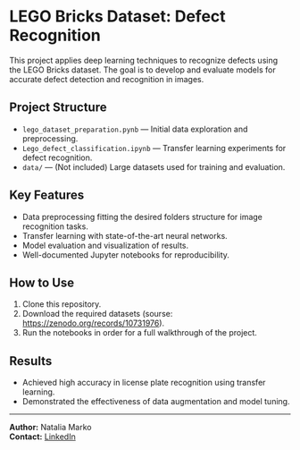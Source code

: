 # LEGO Bricks Dataset: Defect Recognition

This project applies deep learning techniques to recognize defects using the LEGO Bricks dataset. The goal is to develop and evaluate models for accurate defect detection and recognition in images.

## Project Structure

- `lego_dataset_preparation.pynb` — Initial data exploration and preprocessing.
- `Lego_defect_classification.ipynb` — Transfer learning experiments for defect recognition.
- `data/` — (Not included) Large datasets used for training and evaluation.

## Key Features

- Data preprocessing fitting the desired folders structure for image recognition tasks.
- Transfer learning with state-of-the-art neural networks.
- Model evaluation and visualization of results.
- Well-documented Jupyter notebooks for reproducibility.

## How to Use

1. Clone this repository.
2. Download the required datasets (sourse: https://zenodo.org/records/10731976).
3. Run the notebooks in order for a full walkthrough of the project.

## Results

- Achieved high accuracy in license plate recognition using transfer learning.
- Demonstrated the effectiveness of data augmentation and model tuning.

---

**Author:** Natalia Marko  
**Contact:** [LinkedIn](https://www.linkedin.com/in/nataliamarko2025)

